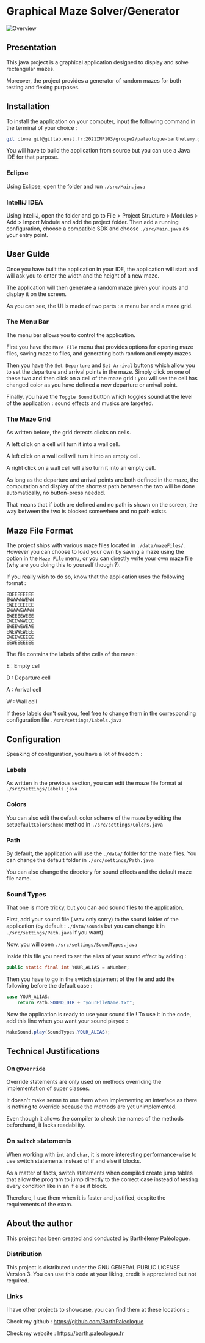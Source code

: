 # Graphical Maze Solver/Generator

![Overview](./data/imgs/overview.png)

## Presentation

This java project is a graphical application designed to display and solve rectangular mazes.

Moreover, the project provides a generator of random mazes for both testing and flexing purposes.

## Installation

To install the application on your computer, input the following command in the terminal of your choice :

```bash
git clone git@gitlab.enst.fr:2021INF103/groupe2/paleologue-barthelemy.git
```

You will have to build the application from source but you can use a Java IDE for that purpose.

### Eclipse
Using Eclipse, open the folder and run ```./src/Main.java```

### IntelliJ IDEA
Using IntelliJ, open the folder and go to File > Project Structure > Modules > Add > Import Module and add the project folder.
Then add a running configuration, choose a compatible SDK and choose ```./src/Main.java``` as your entry point.

## User Guide

Once you have built the application in your IDE, the application will start and will ask you to enter the width and the height of a new maze.

The application will then generate a random maze given your inputs and display it on the screen.

As you can see, the UI is made of two parts : a menu bar and a maze grid.

### The Menu Bar

The menu bar allows you to control the application. 

First you have the ```Maze File``` menu that provides options for opening maze files, saving maze to files, and generating both random and empty mazes.

Then you have the ```Set Departure``` and ```Set Arrival``` buttons which allow you to set the departure and arrival points in the maze. Simply click on one of these two and then click on a cell of the maze grid : you will see the cell has changed color as you have defined a new departure or arrival point.

Finally, you have the ```Toggle Sound``` button which toggles sound at the level of the application : sound effects and musics are targeted.

### The Maze Grid

As written before, the grid detects clicks on cells.

A left click on a cell will turn it into a wall cell.

A left click on a wall cell will turn it into an empty cell.

A right click on a wall cell will also turn it into an empty cell.

As long as the departure and arrival points are both defined in the maze, the computation and display of the shortest path between the two will be done automatically, no button-press needed.

That means that if both are defined and no path is shown on the screen, the way between the two is blocked somewhere and no path exists.

## Maze File Format

The project ships with various maze files located in ```./data/mazeFiles/```. However you can choose to load your own by saving a maze using the option in the ```Maze File``` menu, or you can directly write your own maze file (why are you doing this to yourself though ?).

If you really wish to do so, know that the application uses the following format :

```
EDEEEEEEEE
EWWWWWWEWW
EWEEEEEEEE
EWWWWEWWWW
EWEEEEWEEE
EWEEWWWEEE
EWEEWEWEAE
EWEWWEWEEE
EWEEWEEEEE
EEWEEEEEEE
```

The file contains the labels of the cells of the maze :

E : Empty cell

D : Departure cell

A : Arrival cell

W : Wall cell

If these labels don't suit you, feel free to change them in the corresponding configuration file  ```./src/settings/Labels.java```

## Configuration

Speaking of configuration, you have a lot of freedom :

### Labels

As written in the previous section, you can edit the maze file format at ```./src/settings/Labels.java```

### Colors

You can also edit the default color scheme of the maze by editing the ```setDefaultColorScheme``` method in ```./src/settings/Colors.java```

### Path

By default, the application will use the ```./data/``` folder for the maze files. You can change the default folder in ```./src/settings/Path.java```

You can also change the directory for sound effects and the default maze file name.

### Sound Types

That one is more tricky, but you can add sound files to the application.

First, add your sound file (.wav only sorry) to the sound folder of the application (by default : ```./data/sounds``` but you can change it in ```./src/settings/Path.java``` if you want).

Now, you will open ```./src/settings/SoundTypes.java```

Inside this file you need to set the alias of your sound effect by adding :
```java
public static final int YOUR_ALIAS = aNumber;
```

Then you have to go in the switch statement of the file and add the following before the default case :
```java
case YOUR_ALIAS:
    return Path.SOUND_DIR + "yourFileName.txt";
```

Now the application is ready to use your sound file ! To use it in the code, add this line when you want your sound played :

```java
MakeSound.play(SoundTypes.YOUR_ALIAS);
```

## Technical Justifications

### On ```@Override```
Override statements are only used on methods overriding the implementation of super classes. 

It doesn't make sense to use them when implementing an interface as there is nothing to override because the methods are yet unimplemented.

Even though it allows the compiler to check the names of the methods beforehand, it lacks readability.

### On ```switch``` statements
When working with ```int``` and ```char```, it is more interesting performance-wise to use switch statements instead of if and else if blocks. 

As a matter of facts, switch statements when compiled create jump tables that allow the program to jump directly to the correct case instead of testing every condition like in an if else if block. 

Therefore, I use them when it is faster and justified, despite the requirements of the exam.

## About the author

This project has been created and conducted by Barthélemy Paléologue.

### Distribution

This project is distributed under the GNU GENERAL PUBLIC LICENSE
Version 3. You can use this code at your liking, credit is appreciated but not required.

### Links

I have other projects to showcase, you can find them at these locations :

Check my github : https://github.com/BarthPaleologue

Check my website : https://barth.paleologue.fr
